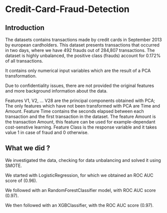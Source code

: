 # Credit-Card-Fraud-Detection
## Introduction
The datasets contains transactions made by credit cards in September 2013 by european cardholders. This dataset presents transactions that occurred in two days, where we have 492 frauds out of 284,807 transactions. The dataset is highly unbalanced, the positive class (frauds) account for 0.172% of all transactions.

It contains only numerical input variables which are the result of a PCA transformation.

Due to confidentiality issues, there are not provided the original features and more background information about the data.

Features V1, V2, ... V28 are the principal components obtained with PCA;
The only features which have not been transformed with PCA are Time and Amount. Feature Time contains the seconds elapsed between each transaction and the first transaction in the dataset. The feature Amount is the transaction Amount, this feature can be used for example-dependant cost-senstive learning.
Feature Class is the response variable and it takes value 1 in case of fraud and 0 otherwise.


## What we did ?
We investigated the data, checking for data unbalancing and solved it using SMOTE.

We started with LogisticRegression, for which we obtained an ROC AUC score of (0.96).

We followed with an RandomForestClassifier model, with ROC AUC score (0.97).

We then followed with an XGBClassifier, with the ROC AUC score (0.97).




